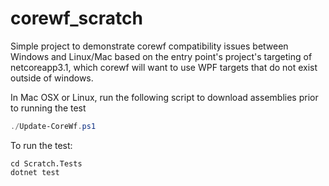 # corewf_scratch

Simple project to demonstrate corewf compatibility issues between Windows and Linux/Mac based on the entry point's project's targeting of netcoreapp3.1, which corewf will want to use WPF targets that do not exist outside of windows.

In Mac OSX or Linux, run the following script to download assemblies prior to running the test

```powershell
./Update-CoreWf.ps1
```

To run the test:

```
cd Scratch.Tests
dotnet test
```
